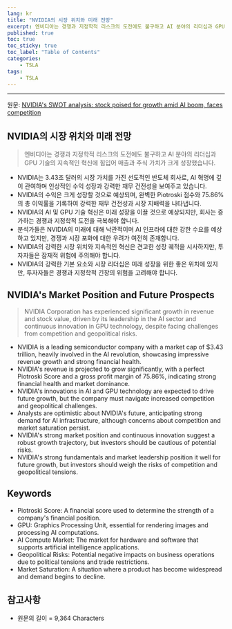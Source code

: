 ```yaml
---
lang: kr
title: "NVIDIA의 시장 위치와 미래 전망"
excerpt: 엔비디아는 경쟁과 지정학적 리스크의 도전에도 불구하고 AI 분야의 리더십과 GPU 기술의 지속적인 혁신에 힘입어 매출과 주식 가치가 크게 성장했습니다.
published: true
toc: true
toc_sticky: true
toc_label: "Table of Contents"
categories:
    - TSLA
tags:
    - TSLA
---
```


---

  원문: [NVIDIA's SWOT analysis: stock poised for growth amid AI boom, faces competition](https://www.investing.com/news/swot-analysis/nvidias-swot-analysis-stock-poised-for-growth-amid-ai-boom-faces-competition-93CH-3801792)

## NVIDIA의 시장 위치와 미래 전망

> 엔비디아는 경쟁과 지정학적 리스크의 도전에도 불구하고 AI 분야의 리더십과 GPU 기술의 지속적인 혁신에 힘입어 매출과 주식 가치가 크게 성장했습니다.


- NVIDIA는 3.43조 달러의 시장 가치를 가진 선도적인 반도체 회사로, AI 혁명에 깊이 관여하며 인상적인 수익 성장과 강력한 재무 건전성을 보여주고 있습니다.
- NVIDIA의 수익은 크게 성장할 것으로 예상되며, 완벽한 Piotroski 점수와 75.86%의 총 이익률을 기록하여 강력한 재무 건전성과 시장 지배력을 나타냅니다.
- NVIDIA의 AI 및 GPU 기술 혁신은 미래 성장을 이끌 것으로 예상되지만, 회사는 증가하는 경쟁과 지정학적 도전을 극복해야 합니다.
- 분석가들은 NVIDIA의 미래에 대해 낙관적이며 AI 인프라에 대한 강한 수요를 예상하고 있지만, 경쟁과 시장 포화에 대한 우려가 여전히 존재합니다.
- NVIDIA의 강력한 시장 위치와 지속적인 혁신은 견고한 성장 궤적을 시사하지만, 투자자들은 잠재적 위험에 주의해야 합니다.
- NVIDIA의 강력한 기본 요소와 시장 리더십은 미래 성장을 위한 좋은 위치에 있지만, 투자자들은 경쟁과 지정학적 긴장의 위험을 고려해야 합니다.

## NVIDIA's Market Position and Future Prospects

> NVIDIA Corporation has experienced significant growth in revenue and stock value, driven by its leadership in the AI sector and continuous innovation in GPU technology, despite facing challenges from competition and geopolitical risks.


- NVIDIA is a leading semiconductor company with a market cap of $3.43 trillion, heavily involved in the AI revolution, showcasing impressive revenue growth and strong financial health.
- NVIDIA's revenue is projected to grow significantly, with a perfect Piotroski Score and a gross profit margin of 75.86%, indicating strong financial health and market dominance.
- NVIDIA's innovations in AI and GPU technology are expected to drive future growth, but the company must navigate increased competition and geopolitical challenges.
- Analysts are optimistic about NVIDIA's future, anticipating strong demand for AI infrastructure, although concerns about competition and market saturation persist.
- NVIDIA's strong market position and continuous innovation suggest a robust growth trajectory, but investors should be cautious of potential risks.
- NVIDIA's strong fundamentals and market leadership position it well for future growth, but investors should weigh the risks of competition and geopolitical tensions.

## Keywords

- Piotroski Score: A financial score used to determine the strength of a company's financial position.
- GPU: Graphics Processing Unit, essential for rendering images and processing AI computations.
- AI Compute Market: The market for hardware and software that supports artificial intelligence applications.
- Geopolitical Risks: Potential negative impacts on business operations due to political tensions and trade restrictions.
- Market Saturation: A situation where a product has become widespread and demand begins to decline.

## 참고사항

- 원문의 길이 = 9,364 Characters

